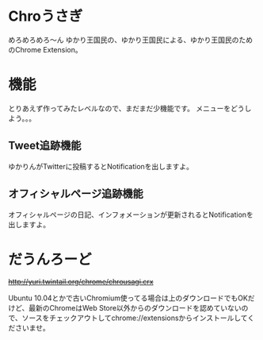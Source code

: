 # Chroうさぎ #
めろめろめろ〜ん
ゆかり王国民の、ゆかり王国民による、ゆかり王国民のためのChrome Extension。

# 機能 #
とりあえず作ってみたレベルなので、まだまだ少機能です。
メニューをどうしよう。。。

## Tweet追跡機能 ##
ゆかりんがTwitterに投稿するとNotificationを出しますよ。

## オフィシャルページ追跡機能 ##
オフィシャルページの日記、インフォメーションが更新されるとNotificationを出しますよ。

# だうんろーど #
~~http://yuri.twintail.org/chrome/chrousagi.crx~~

Ubuntu 10.04とかで古いChromium使ってる場合は上のダウンロードでもOKだけど、最新のChromeはWeb Store以外からのダウンロードを認めていないので、ソースをチェックアウトしてchrome://extensionsからインストールしてくださいませ。
